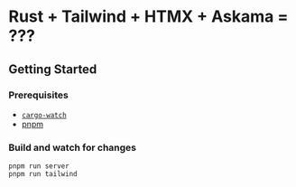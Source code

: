 # Rust + Tailwind + HTMX + Askama = ???

## Getting Started

### Prerequisites

- [`cargo-watch`](https://crates.io/crates/cargo-watch)
- [pnpm](https://pnpm.io/)

### Build and watch for changes

```shell
pnpm run server
pnpm run tailwind
```
